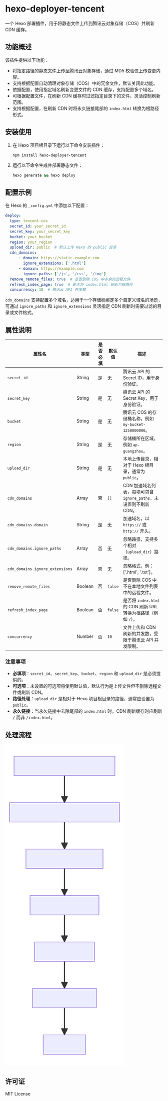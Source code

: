 # hexo-deployer-tencent

一个 Hexo 部署插件，用于将静态文件上传到腾讯云对象存储（COS）并刷新 CDN 缓存。

## 功能概述

该插件提供以下功能：

- 将指定路径的静态文件上传至腾讯云对象存储，通过 MD5 校验仅上传变更内容。
- 支持根据配置自动清理对象存储（COS）中的冗余文件，默认关闭此功能。
- 依据配置，使用指定域名刷新变更文件的 CDN 缓存，支持配置多个域名。
- 可根据配置文件，在刷新 CDN 缓存时过滤指定目录下的文件，灵活控制刷新范围。
- 支持根据配置，在刷新 CDN 时将永久链接尾部的 `index.html` 转换为根路径形式。

## 安装使用

1. 在 Hexo 项目根目录下运行以下命令安装插件：

    ```bash
    npm install hexo-deployer-tencent
    ```

2. 运行以下命令生成并部署静态文件：

    ```bash
    hexo generate && hexo deploy
    ```

## 配置示例

在 Hexo 的 `_config.yml` 中添加以下配置：

```yaml
deploy:
  type: tencent-cos
  secret_id: your_secret_id
  secret_key: your_secret_key
  bucket: your_bucket
  region: your_region
  upload_dir: public  # 默认上传 Hexo 的 public 目录
  cdn_domains:
      - domain: https://static.example.com
        ignore_extensions: ['.html']
      - domain: https://example.com
        ignore_paths: ['/js', '/css', '/img']
  remove_remote_files: true  # 是否删除 COS 中多余的远程文件
  refresh_index_page: true  # 是否将 index.html 刷新为根路径
  concurrency: 10  # 腾讯云 API 并发数
```

`cdn_domains` 支持配置多个域名，适用于一个存储桶绑定多个自定义域名的场景，可通过 `ignore_paths` 和 `ignore_extensions` 灵活指定 CDN 刷新时需要过滤的目录或文件格式。

## 属性说明

| 属性名              | 类型    | 是否必填 | 默认值 | 描述                                                         |
| ------------------- | ------- | -------- | ------ | ------------------------------------------------------------ |
| `secret_id`         | String  | 是       | 无     | 腾讯云 API 的 Secret ID，用于身份验证。                      |
| `secret_key`        | String  | 是       | 无     | 腾讯云 API 的 Secret Key，用于身份验证。                     |
| `bucket`            | String  | 是       | 无     | 腾讯云 COS 的存储桶名称，例如 `my-bucket-1250000000`。       |
| `region`            | String  | 是       | 无     | 存储桶所在区域，例如 `ap-guangzhou`。                        |
| `upload_dir`        | String  | 是       | 无     | 本地上传目录，相对于 Hexo 根目录，通常为 `public`。          |
| `cdn_domains`       | Array   | 否       | `[]`   | CDN 加速域名列表，每项可包含 `ignore_paths`，未设置则不刷新 CDN。 |
| `cdn_domains.domain` | String | 是 | 无 | 加速域名，以 `https://` 或 `http://` 开头。 |
| `cdn_domains.ignore_paths` | Array | 否 | 无 | 忽略路径，支持多个相对（`upload_dir`）路径。 |
| `cdn_domains.ignore_extensions` | Array | 否 | 无 | 忽略格式，例：['.html', '.txt']。 |
| `remove_remote_files` | Boolean | 否    | `false` | 是否删除 COS 中不在本地文件列表中的远程文件。                |
| `refresh_index_page`  | Boolean | 否    | `false` | 是否将 `index.html` 的 CDN 刷新 URL 转换为根路径（例如 `/`）。 |
| `concurrency`       | Number  | 否       | `10`   | 文件上传和 CDN 刷新的并发数，受限于腾讯云 API 并发限制。      |

### 注意事项

- **必填项**：`secret_id`、`secret_key`、`bucket`、`region` 和 `upload_dir` 是必须提供的。
- **可选项**：未设置的可选项将使用默认值，默认行为是上传文件但不删除远程文件或刷新 CDN。
- **路径处理**：`upload_dir` 是相对于 Hexo 项目根目录的路径，通常应设置为 `public`。
- **永久链接**：当永久链接中去除尾部的 `index.html` 时，CDN 刷新缓存时应刷新 `/` 而非 `/index.html`。

## 处理流程

![处理流程](https://github.com/inkss/hexo-deployer-tencent/blob/main/img/export.svg)

## 许可证

MIT License
